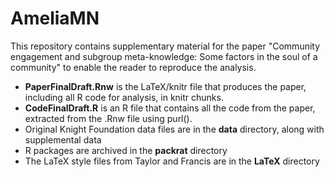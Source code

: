 # AmeliaMN

This repository contains supplementary material for the paper "Community engagement and subgroup meta-knowledge: Some factors in the soul of a community" to enable the reader to reproduce the analysis.

- **PaperFinalDraft.Rnw** is the LaTeX/knitr file that produces the paper, including all R code for analysis, in knitr chunks.
- **CodeFinalDraft.R** is an R file that contains all the code from the paper, extracted from the .Rnw file using purl().
- Original Knight Foundation data files are in the **data** directory, along with supplemental data
- R packages are archived in the **packrat** directory
- The LaTeX style files from Taylor and Francis are in the **LaTeX** directory
